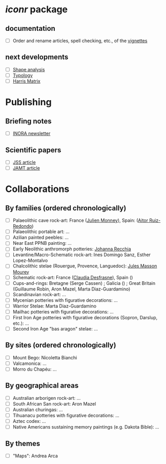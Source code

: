 # _iconr_ package

## documentation

  - [ ] Order and rename articles, spell checking, etc., of the [vignettes](https://zoometh.github.io/iconr)

## next developments

  - [ ] [Shape analysis](https://zoometh.github.io/iconr/articles/next.html#shape-analysis-1)
  - [ ] [Typology](https://zoometh.github.io/iconr/articles/next.html#typology-1)
  - [ ] [Harris Matrix](https://zoometh.github.io/iconr/articles/next.html#harris-matrix-1)

# Publishing

## Briefing notes

  - [ ] [INORA newsletter](https://www.icomos.org/en/resources/publicationall/165-articles-en-francais/centre-de-documentation/557-inora-international-newsletter-on-rock-art)

## Scientific papers

  - [ ] [JSS article](https://raw.githubusercontent.com/zoometh/jss_iconr/main/article_rvTH17.pdf) 
  - [ ] [JAMT article](https://www.springer.com/journal/10816) 

# Collaborations

## By families (ordered chronologically)
  - [ ] Palaeolithic cave rock-art: France ([Julien Monney](http://theses.fr/184904846)), Spain: ([Aitor Ruiz-Redondo](https://southampton.academia.edu/AitorRuizRedondo)) 
  - [ ] Palaeolithic portable art: ...
  - [ ] Azilian painted peebles: ...
  - [ ] Near East PPNB painting: ...
  - [ ] Early Neolithic anthromorph potteries: [Johanna Recchia](https://www.theses.fr/236657178)
  - [ ] Levantine/Macro-Schematic rock-art: Ines Domingo Sanz, Esther Lopez-Montalvo
  - [ ] Chalcolithic stelae (Rouergue, Provence, Languedoc): [Jules Masson Mourey](http://www.theses.fr/s163490)
  - [ ] Schematic rock-art: France ([Claudia Desfrasne](https://lampea.cnrs.fr/spip.php?article3640)), Spain ()
  - [ ] Cups-and-rings: Bretagne (Serge Cassen) ; Galicia () ; Great Britain (Guillaume Robin, Aron Mazel, Marta Diaz-Guardamino) 
  - [ ] Scandinavian rock-art: ...
  - [ ] Mycenian potteries with figurative decorations: ...
  - [ ] Warrior Stelae: Marta Diaz-Guardamino
  - [ ] Mailhac potteries with figurative decorations: ...
  - [ ] First Iron Age potteries with figurative decorations (Sopron, Darslup, etc.): ... 
  - [ ] Second Iron Age "bas aragon" stelae: ...
    
## By sites (ordered chronologically)

  - [ ] Mount Bego: Nicoletta Bianchi
  - [ ] Valcamonica: ...
  - [ ] Morro du Chapéu: ...
    
 ## By geographical areas
 
  - [ ] Australian arborigen rock-art: ...
  - [ ] South African San rock-art: Aron Mazel
  - [ ] Australian churingas: ...
  - [ ] Tihuanacu potteries with figurative decorations: ...
  - [ ] Aztec codex: ...
  - [ ] Native Americans sustaining memory paintings (e.g. Dakota Bible): ...
  
## By themes

 - [ ] "Maps": Andrea Arca
